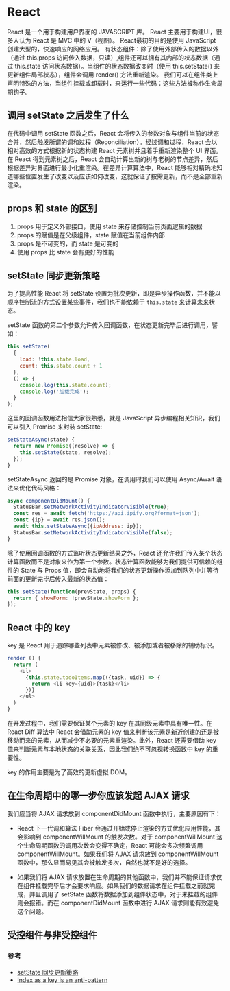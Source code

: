 # React

React 是一个用于构建用户界面的 JAVASCRIPT 库。
React 主要用于构建UI，很多人认为 React 是 MVC 中的 V（视图）。
React最初的目的是使用 JavaScript 创建大型的，快速响应的网络应用。
有状态组件：除了使用外部传入的数据以外（通过 this.props 访问传入数据，只读）,组件还可以拥有其内部的状态数据（通过 this.state 访问状态数据）。当组件的状态数据改变时（使用 this.setState() 来更新组件局部状态），组件会调用 render() 方法重新渲染。
我们可以在组件类上声明特殊的方法，当组件挂载或卸载时，来运行一些代码：这些方法被称作生命周期钩子。

## 调用 setState 之后发生了什么

在代码中调用 setState 函数之后，React 会将传入的参数对象与组件当前的状态合并，然后触发所谓的调和过程（Reconciliation）。经过调和过程，React 会以相对高效的方式根据新的状态构建 React 元素树并且着手重新渲染整个 UI 界面。在 React 得到元素树之后，React 会自动计算出新的树与老树的节点差异，然后根据差异对界面进行最小化重渲染。在差异计算算法中，React 能够相对精确地知道哪些位置发生了改变以及应该如何改变，这就保证了按需更新，而不是全部重新渲染。

## props 和 state 的区别

1. props 用于定义外部接口，使用 state 来存储控制当前页面逻辑的数据
2. props 的赋值是在父级组件，state 赋值在当前组件内部
3. props 是不可变的，而 state 是可变的
4. 使用 props 比 state 会有更好的性能

## setState 同步更新策略

为了提高性能 React 将 setState 设置为批次更新，即是异步操作函数，并不能以顺序控制流的方式设置某些事件，我们也不能依赖于 `this.state` 来计算未来状态。

setState 函数的第二个参数允许传入回调函数，在状态更新完毕后进行调用，譬如：

```js
this.setState(
  {
    load: !this.state.load,
    count: this.state.count + 1
  },
  () => {
    console.log(this.state.count);
    console.log('加载完成');
  }
);
```

这里的回调函数用法相信大家很熟悉，就是 JavaScript 异步编程相关知识，我们可以引入 Promise 来封装 setState:

```js
setStateAsync(state) {
  return new Promise((resolve) => {
    this.setState(state, resolve);
  });
}
```

setStateAsync 返回的是 Promise 对象，在调用时我们可以使用 Async/Await 语法来优化代码风格：

```js
async componentDidMount() {
  StatusBar.setNetworkActivityIndicatorVisible(true);
  const res = await fetch('https://api.ipify.org?format=json');
  const {ip} = await res.json();
  await this.setStateAsync({ipAddress: ip});
  StatusBar.setNetworkActivityIndicatorVisible(false);
}
```

除了使用回调函数的方式监听状态更新结果之外，React 还允许我们传入某个状态计算函数而不是对象来作为第一个参数。状态计算函数能够为我们提供可信赖的组件的 State 与 Props 值，即会自动地将我们的状态更新操作添加到队列中并等待前面的更新完毕后传入最新的状态值：

```js
this.setState(function(prevState, props) {
  return { showForm: !prevState.showForm };
});
```

## React 中的 key

key 是 React 用于追踪哪些列表中元素被修改、被添加或者被移除的辅助标识。

```js
render () {
  return (
    <ul>
      {this.state.todoItems.map(({task, uid}) => {
        return <li key={uid}>{task}</li>
      })}
    </ul>
  )
}
```

在开发过程中，我们需要保证某个元素的 key 在其同级元素中具有唯一性。在 React Diff 算法中 React 会借助元素的 key 值来判断该元素是新近创建的还是被移动而来的元素，从而减少不必要的元素重渲染。此外，React 还需要借助 key 值来判断元素与本地状态的关联关系，因此我们绝不可忽视转换函数中 key 的重要性。

key 的作用主要是为了高效的更新虚拟 DOM。

## 在生命周期中的哪一步你应该发起 AJAX 请求

我们应当将 AJAX 请求放到 componentDidMount 函数中执行，主要原因有下：

- React 下一代调和算法 Fiber 会通过开始或停止渲染的方式优化应用性能，其会影响到 componentWillMount 的触发次数。对于 componentWillMount 这个生命周期函数的调用次数会变得不确定，React 可能会多次频繁调用 componentWillMount。如果我们将 AJAX 请求放到 componentWillMount 函数中，那么显而易见其会被触发多次，自然也就不是好的选择。

- 如果我们将 AJAX 请求放置在生命周期的其他函数中，我们并不能保证请求仅在组件挂载完毕后才会要求响应。如果我们的数据请求在组件挂载之前就完成，并且调用了 setState 函数将数据添加到组件状态中，对于未挂载的组件则会报错。而在 componentDidMount 函数中进行 AJAX 请求则能有效避免这个问题。

## 受控组件与非受控组件



### 参考

- [setState 同步更新策略](#setstate-%E5%90%8C%E6%AD%A5%E6%9B%B4%E6%96%B0%E7%AD%96%E7%95%A5)
- [Index as a key is an anti-pattern](https://medium.com/@robinpokorny/index-as-a-key-is-an-anti-pattern-e0349aece318)
